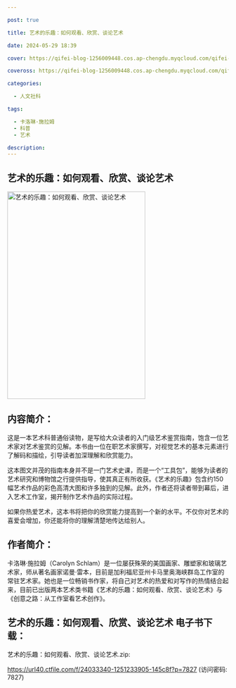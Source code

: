 ```yaml
---

post: true

title: 艺术的乐趣：如何观看、欣赏、谈论艺术

date: 2024-05-29 18:39

cover: https://qifei-blog-1256009448.cos.ap-chengdu.myqcloud.com/qifei-blog/65332bb8c458853aef6be16d.jpg

coveross: https://qifei-blog-1256009448.cos.ap-chengdu.myqcloud.com/qifei-blog/65332bb8c458853aef6be16d.jpg

categories:

  - 人文社科

tags:

  - 卡洛琳·施拉姆
  - 科普
  - 艺术

description:
---
```


## 艺术的乐趣：如何观看、欣赏、谈论艺术
<img alt="艺术的乐趣：如何观看、欣赏、谈论艺术 " class="aligncenter loaded" data-was-processed="true" decoding="async" fetchpriority="high" height="471" src="https://qifei-blog-1256009448.cos.ap-chengdu.myqcloud.com/qifei-blog/65332bb8c458853aef6be16d.jpg " style="cursor: zoom-in;" width="314"/>

## 内容简介：

这是一本艺术科普通俗读物，是写给大众读者的入门级艺术鉴赏指南，饱含一位艺术家对艺术鉴赏的见解。本书由一位在职艺术家撰写，对视觉艺术的基本元素进行了解码和描绘，引导读者加深理解和欣赏能力。

这本图文并茂的指南本身并不是一门艺术史课，而是一个“工具包”，能够为读者的艺术研究和博物馆之行提供指导，使其真正有所收获。《艺术的乐趣》包含约150幅艺术作品的彩色高清大图和许多独到的见解。此外，作者还将读者带到幕后，进入艺术工作室，揭开制作艺术作品的实际过程。

如果你热爱艺术，这本书将把你的欣赏能力提高到一个新的水平。不仅你对艺术的喜爱会增加，你还能将你的理解清楚地传达给别人。

## 作者简介：

卡洛琳·施拉姆（Carolyn Schlam）是一位屡获殊荣的美国画家、雕塑家和玻璃艺术家，师从著名画家诺曼·雷本，目前是加利福尼亚州卡马里奥海峡群岛工作室的常驻艺术家。她也是一位畅销书作家，将自己对艺术的热爱和对写作的热情结合起来，目前已出版两本艺术类书籍《艺术的乐趣：如何观看、欣赏、谈论艺术》与《创意之路：从工作室看艺术创作》。

## 艺术的乐趣：如何观看、欣赏、谈论艺术 电子书下载：

艺术的乐趣：如何观看、欣赏、谈论艺术.zip: 

https://url40.ctfile.com/f/24033340-1251233905-145c8f?p=7827 (访问密码: 7827)
